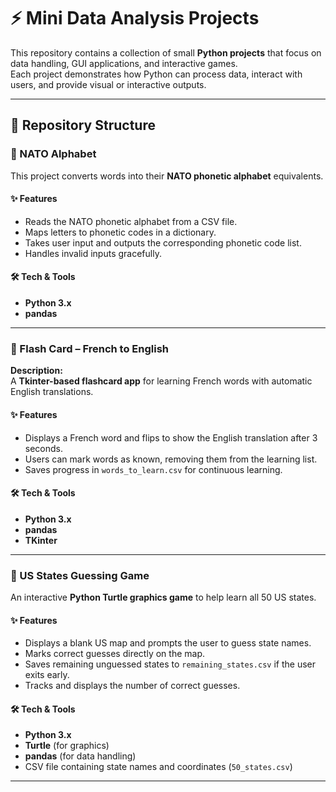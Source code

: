 # ⚡ Mini Data Analysis Projects

This repository contains a collection of small **Python projects** that focus on data handling, GUI applications, and interactive games.  
Each project demonstrates how Python can process data, interact with users, and provide visual or interactive outputs.

---

## 📂 Repository Structure

### 🔹 NATO Alphabet
This project converts words into their **NATO phonetic alphabet** equivalents.

#### ✨ Features
- Reads the NATO phonetic alphabet from a CSV file.  
- Maps letters to phonetic codes in a dictionary.  
- Takes user input and outputs the corresponding phonetic code list.  
- Handles invalid inputs gracefully.  

#### 🛠️ Tech & Tools
- **Python 3.x**  
- **pandas**  
---

### 🔹 Flash Card – French to English

**Description:**  
A **Tkinter-based flashcard app** for learning French words with automatic English translations.

#### ✨ Features
- Displays a French word and flips to show the English translation after 3 seconds.  
- Users can mark words as known, removing them from the learning list.  
- Saves progress in `words_to_learn.csv` for continuous learning.

#### 🛠️ Tech & Tools
- **Python 3.x**  
- **pandas**
- **TKinter**
---
### 🔹 US States Guessing Game

An interactive **Python Turtle graphics game** to help learn all 50 US states.

#### ✨ Features
- Displays a blank US map and prompts the user to guess state names.  
- Marks correct guesses directly on the map.  
- Saves remaining unguessed states to `remaining_states.csv` if the user exits early.  
- Tracks and displays the number of correct guesses.


#### 🛠️ Tech & Tools
- **Python 3.x**  
- **Turtle** (for graphics)  
- **pandas** (for data handling)  
- CSV file containing state names and coordinates (`50_states.csv`)

---


